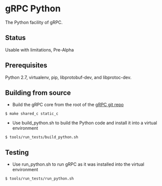 gRPC Python
=========

The Python facility of gRPC.

Status
---------

Usable with limitations, Pre-Alpha

Prerequisites
-----------------------

Python 2.7, virtualenv, pip, libprotobuf-dev, and libprotoc-dev.


Building from source
----------------------

- Build the gRPC core from the root of the
  [gRPC git repo](https://github.com/grpc/grpc)
```
$ make shared_c static_c
```

- Use build_python.sh to build the Python code and install it into a virtual environment
```
$ tools/run_tests/build_python.sh
```


Testing
-----------------------

- Use run_python.sh to run gRPC as it was installed into the virtual environment
```
$ tools/run_tests/run_python.sh
```
